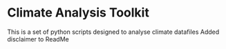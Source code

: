 # Climate Analysis Toolkit

This is a set of python scripts designed to analyse climate datafiles
Added disclaimer to ReadMe
